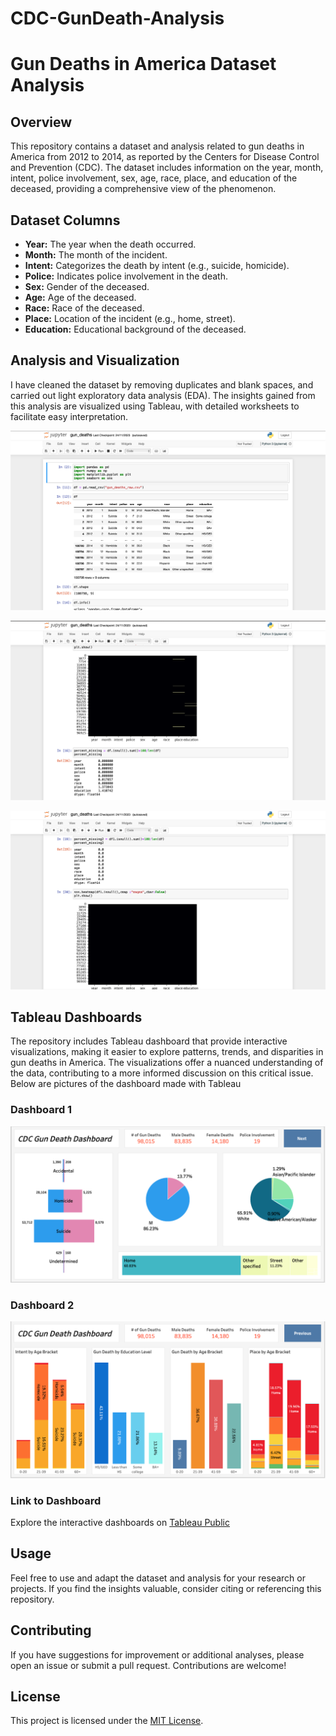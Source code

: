 # CDC-GunDeath-Analysis

# Gun Deaths in America Dataset Analysis

## Overview

This repository contains a dataset and analysis related to gun deaths in America from 2012 to 2014, as reported by the Centers for Disease Control and Prevention (CDC). The dataset includes information on the year, month, intent, police involvement, sex, age, race, place, and education of the deceased, providing a comprehensive view of the phenomenon.

## Dataset Columns

- **Year:** The year when the death occurred.
- **Month:** The month of the incident.
- **Intent:** Categorizes the death by intent (e.g., suicide, homicide).
- **Police:** Indicates police involvement in the death.
- **Sex:** Gender of the deceased.
- **Age:** Age of the deceased.
- **Race:** Race of the deceased.
- **Place:** Location of the incident (e.g., home, street).
- **Education:** Educational background of the deceased.

## Analysis and Visualization

I have cleaned the dataset by removing duplicates and blank spaces, and carried out light exploratory data analysis (EDA). The insights gained from this analysis are visualized using Tableau, with detailed worksheets to facilitate easy interpretation.

![Image 1](images/img1.png)

![Image 2](images/img2.png)

![Image 3](images/img3.png)



## Tableau Dashboards

The repository includes Tableau dashboard that provide interactive visualizations, making it easier to explore patterns, trends, and disparities in gun deaths in America. The visualizations offer a nuanced understanding of the data, contributing to a more informed discussion on this critical issue. Below are pictures of the dashboard made with Tableau

### Dashboard 1
![Dashboard 1](images/dashboard1.png)

### Dashboard 2
![Dashboard 2](images/dashboard2.png)

### Link to Dashboard
Explore the interactive dashboards on [Tableau Public](https://public.tableau.com/views/CDC-GunDeathDashboard/Dashboard1?:language=en-GB&:display_count=n&:origin=viz_share_link)

## Usage

Feel free to use and adapt the dataset and analysis for your research or projects. If you find the insights valuable, consider citing or referencing this repository.

## Contributing

If you have suggestions for improvement or additional analyses, please open an issue or submit a pull request. Contributions are welcome!

## License

This project is licensed under the [MIT License](LICENSE.md).

